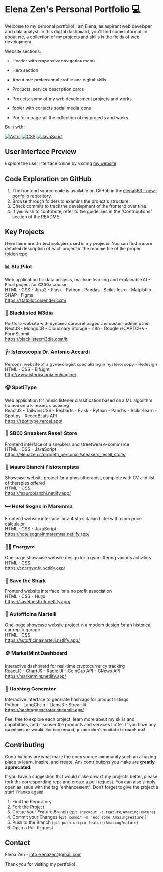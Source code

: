 # Elena Zen's Personal Portfolio 💻

Welcome to my personal portfolio! I am Elena, an aspirant web developer and data analyst. In this digital dashboard, you'll find some information about me, a collection of my projects and skills in the fields of web development. 

Website sections:
- Header with responsive navigation menu
- Hero section
- About me: professional profile and digital skills
- Products: service description cards 
- Projects: some of my web development projects and works
- footer with contacts social media icons

- Portfolio page: all the collection of my projects and works
  
  
Built with:  
  
[![Astro](https://img.shields.io/badge/Astro-bc52ee?style=flat&logo=astro&logoColor=white)](https://www.python.org/) 
[![CSS](https://img.shields.io/badge/CSS3-663399?style=flat&logo=css&logoColor=white)](https://www.python.org/) 
[![JavaScript](https://img.shields.io/badge/JavaScript-f7df1e?style=flat&logo=javascript&logoColor=323330)](https://www.python.org/)

## User Interface Preview

Explore the user interface online by visiting [my website](https://elenazen.it/).

## Code Exploration on GitHub

1. The frontend source code is available on GitHub in the [elena563 - new-portfolio](https://github.com/elena563/new-portfolio/tree/main) repository.
2. Browse through folders to examine the project's structure.
3. Check commits to track the development of the frontend over time.
4. If you wish to contribute, refer to the guidelines in the "Contributions" section of the README.

## Key Projects
Here there are the technologies used in my projects. You can find a more detailed description of each project in the readme file of the proper folder/repo.

### 📊 StatPilot
Web application for data analysis, machine learning and explainable AI - Final project for CS50x course  
HTML - CSS - Jinja2 - Flask - Python - Pandas - Scikit-learn - Matplotlib - SHAP - Figma  
https://statpilot.onrender.com/

### 📸 Blacklisted M3dia
Portfolio website with dynamic carousel pages and custom admin panel  
NextJS - MongoDB - Cloudinary Storage - i18n - Google reCAPTCHA - FormSubmit  
https://blacklistedm3dia.com/it

### 🩺 Isteroscopia Dr. Antonio Accardi
Personal website of a gynecologist specializing in hysteroscopy - Redesign  
HTML - CSS - Elfsight  
http://www.isteroscopia.eu/pagine/

### 🎧 SpotiType
Web application for music listener classification based on a ML algorithm trained on a k-means clustering  
ReactJS - TailwindCSS - Recharts - Flask - Python - Pandas - Scikit-learn - Spotipy - ReccoBeats API  
https://spotitype.vercel.app/

### 👟 SB00 Sneakers Resell Store
Frontend interface of a sneakers and streetwear e-commerce  
HTML - CSS - JavaScript  
https://elenazen.it/progetti_personali/sneakers_resell_store/

### 🦴 Mauro Bianchi Fisioterapista
Showcase website project for a physiotherapist, complete with CV and list of therapies offered  
HTML - CSS  
https://maurobianchi.netlify.app/

### 🛏️ Hotel Sogno in Maremma
Frontend website interface for a 4 stars italian hotel with room price calculator  
HTML - CSS - JavaScript  
https://hotelsognoinmaremma.netlify.app/

### 💪🏼 Energym
One-page showcase website design for a gym offering various activities  
HTML - CSS  
https://energymfit.netlify.app/

### 🦈 Save the Shark
Frontend website interface for a no profit association  
HTML - CSS - Hugo  
https://savetheshark.netlify.app/

### 🔧 Autofficina Martelli
One-page showcase website project in a modern design for an historical car repair garage  
HTML - CSS  
https://autofficinamartelli.netlify.app/

### 🪙 MarketMint Dashboard
Interactive dashboard for real-time cryptocurrency tracking  
ReactJS - ChartJS - Radix UI - CoinCap API - GNews API  
https://marketmint.netlify.app/  

### 👕 Hashtag Generator
Interactive interface to generate hashtags for product listings  
Python - LangChain - Llama3 - Streamlit  
https://hashtaggenerator.streamlit.app/  

Feel free to explore each project, learn more about my skills and capabilities, and discover the products and services I offer. If you have any questions or would like to connect, please don't hesitate to reach out!


## Contributing

Contributions are what make the open source community such an amazing place to learn, inspire, and create. Any contributions you make are **greatly appreciated**.  
  
If you have a suggestion that would make onw of my projects better, please fork the corresponding repo and create a pull request. You can also simply open an issue with the tag "enhancement".
Don't forget to give the project a star! Thanks again!

1. Find the Repository
2. Fork the Project
3. Create your Feature Branch (`git checkout -b feature/AmazingFeature`)
4. Commit your Changes (`git commit -m 'Add some AmazingFeature'`)
5. Push to the Branch (`git push origin feature/AmazingFeature`)
6. Open a Pull Request


## Contact

Elena Zen - info.elenazen@gmail.com

Thank you for visiting my portfolio!
